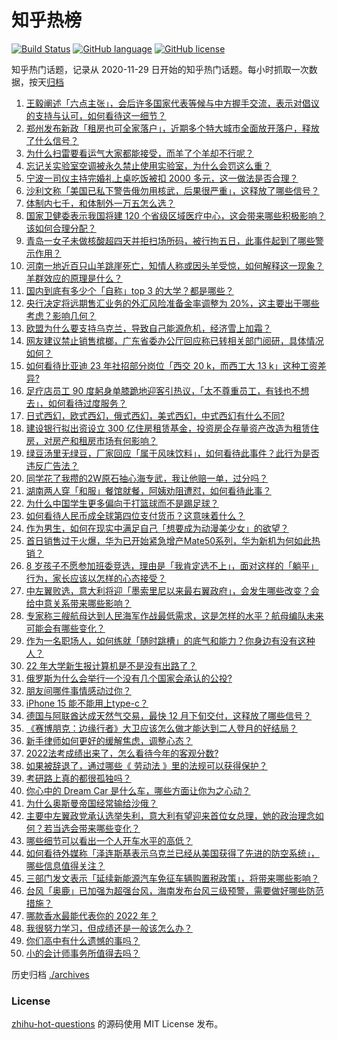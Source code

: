 # 知乎热榜
[![Build Status](https://github.com/ToWeLong/zhihu-hot-questions/workflows/CI/badge.svg)](https://github.com/ToWeLong/zhihu-hot-questions/actions)
[![GitHub language](https://img.shields.io/badge/language-golang-orange.svg)](https://golang.org/)
[![GitHub license](https://img.shields.io/github/license/ToWeLong/zhihu-hot-questions)](https://github.com/ToWeLong/zhihu-hot-questions/blob/main/LICENSE)

知乎热门话题，记录从 2020-11-29 日开始的知乎热门话题。每小时抓取一次数据，按天[归档](./archives)

<!-- BEGIN -->

1. [王毅阐述「六点主张」，会后许多国家代表等候与中方握手交流，表示对倡议的支持与认可，如何看待这一细节？](https://www.zhihu.com/question/555603004)
1. [郑州发布新政「租房也可全家落户」，近期多个特大城市全面放开落户，释放了什么信号？](https://www.zhihu.com/question/555478915)
1. [为什么扫雷要看运气大家都能接受，而羊了个羊却不行呢？](https://www.zhihu.com/question/554204174)
1. [忘记关实验室空调被永久禁止使用实验室，为什么会罚这么重？](https://www.zhihu.com/question/555440767)
1. [宁波一司仪主持完婚礼上桌吃饭被扣 2000 多元，这一做法是否合理？](https://www.zhihu.com/question/555181367)
1. [沙利文称「美国已私下警告俄勿用核武，后果很严重」，这释放了哪些信号？](https://www.zhihu.com/question/555568936)
1. [体制内七千，和体制外一万五怎么选？](https://www.zhihu.com/question/547693233)
1. [国家卫健委表示我国将建 120 个省级区域医疗中心，这会带来哪些积极影响？该如何合理分配？](https://www.zhihu.com/question/555566595)
1. [青岛一女子未做核酸超四天并拒扫场所码，被行拘五日，此事件起到了哪些警示作用？](https://www.zhihu.com/question/554937874)
1. [河南一地近百只山羊跳崖死亡，知情人称或因头羊受惊，如何解释这一现象？羊群效应的原理是什么？](https://www.zhihu.com/question/555561371)
1. [国内到底有多少个「自称」top 3 的大学？都是哪些？](https://www.zhihu.com/question/384452548)
1. [央行决定将远期售汇业务的外汇风险准备金率调整为 20%，这主要出于哪些考虑？影响几何？](https://www.zhihu.com/question/555582205)
1. [欧盟为什么要支持乌克兰，导致自己能源危机，经济雪上加霜？](https://www.zhihu.com/question/555319006)
1. [网友建议禁止销售槟榔，广东省委办公厅回应称已转相关部门阅研，具体情况如何？](https://www.zhihu.com/question/555479240)
1. [如何看待比亚迪 23 年社招部分岗位「西交 20 k，而西工大 13 k」这种工资差异?](https://www.zhihu.com/question/555326356)
1. [足疗店员工 90 度躬身单膝跪地迎客引热议，「太不尊重员工，有钱也不想去」，如何看待过度服务？](https://www.zhihu.com/question/555514243)
1. [日式西幻，欧式西幻，俄式西幻，美式西幻，中式西幻有什么不同?](https://www.zhihu.com/question/553760574)
1. [建设银行拟出资设立 300 亿住房租赁基金，投资房企存量资产改造为租赁住房，对房产和租房市场有何影响？](https://www.zhihu.com/question/555260023)
1. [绿豆汤里无绿豆，厂家回应「属于风味饮料」，如何看待此事件？此行为是否违反广告法？](https://www.zhihu.com/question/555514944)
1. [同学花了我攒的2W原石抽心海专武，我让他赔一单，过分吗？](https://www.zhihu.com/question/555503960)
1. [湖南两人穿「和服」餐馆就餐，阿姨劝阻遭怼，如何看待此事？](https://www.zhihu.com/question/555642777)
1. [为什么中国学生更多偏向于打篮球而不是踢足球？](https://www.zhihu.com/question/548384628)
1. [如何看待人民币成全球第四位支付货币？这意味着什么？](https://www.zhihu.com/question/555587923)
1. [作为男生，如何在现实中满足自己「想要成为动漫美少女」的欲望？](https://www.zhihu.com/question/396322289)
1. [首日销售过于火爆，华为已开始紧急增产Mate50系列，华为新机为何如此热销？](https://www.zhihu.com/question/554891602)
1. [8 岁孩子不愿参加班委竞选，理由是「我肯定选不上」，面对这样的「躺平」行为，家长应该以怎样的心态接受？](https://www.zhihu.com/question/554677253)
1. [中左翼败选，意大利将迎「墨索里尼以来最右翼政府」，会发生哪些改变？会给中意关系带来哪些影响？](https://www.zhihu.com/question/555591871)
1. [专家称三艘航母达到人民海军作战最低需求，这是怎样的水平？航母编队未来可能会有哪些变化？](https://www.zhihu.com/question/555572068)
1. [作为一名职场人，如何练就「随时跳槽」的底气和能力？你身边有没有这种人？](https://www.zhihu.com/question/551171703)
1. [22 年大学新生报计算机是不是没有出路了？](https://www.zhihu.com/question/554969793)
1. [俄罗斯为什么会举行一个没有几个国家会承认的公投?](https://www.zhihu.com/question/554768723)
1. [朋友间哪件事情感动过你？](https://www.zhihu.com/question/28424408)
1. [iPhone 15 能不能用上type-c？](https://www.zhihu.com/question/552467674)
1. [德国与阿联酋达成天然气交易，最快 12 月下旬交付，这释放了哪些信号？](https://www.zhihu.com/question/555567601)
1. [《赛博朋克：边缘行者》大卫应该怎么做才能达到二人登月的好结局？](https://www.zhihu.com/question/555531361)
1. [新手律师如何更好的缓解焦虑，调整心态？](https://www.zhihu.com/question/548686242)
1. [2022法考成绩出来了，怎么看待今年的客观分数?](https://www.zhihu.com/question/555231959)
1. [如果被辞退了，通过哪些《 劳动法 》里的法规可以获得保护？](https://www.zhihu.com/question/551172772)
1. [考研路上真的都很孤独吗？](https://www.zhihu.com/question/472847240)
1. [你心中的 Dream Car 是什么车，哪些方面让你为之心动？](https://www.zhihu.com/question/552088002)
1. [为什么奥斯曼帝国经常输给沙俄？](https://www.zhihu.com/question/457734014)
1. [主要中左翼政党承认选举失利，意大利有望迎来首位女总理，她的政治理念如何？若当选会带来哪些变化？](https://www.zhihu.com/question/555584792)
1. [哪些细节可以看出一个人开车水平的高低？](https://www.zhihu.com/question/553978077)
1. [如何看待外媒称「泽连斯基表示乌克兰已经从美国获得了先进的防空系统」，哪些信息值得关注？](https://www.zhihu.com/question/555604720)
1. [三部门发文表示「延续新能源汽车免征车辆购置税政策」，将带来哪些影响？](https://www.zhihu.com/question/555653924)
1. [台风「奥鹿」已加强为超强台风，海南发布台风三级预警，需要做好哪些防范措施？](https://www.zhihu.com/question/555475125)
1. [哪款香水最能代表你的 2022 年？](https://www.zhihu.com/question/554736663)
1. [我很努力学习，但成绩还是一般该怎么办？](https://www.zhihu.com/question/555490564)
1. [你们高中有什么遗憾的事吗？](https://www.zhihu.com/question/555643598)
1. [小的会计师事务所值得去吗？](https://www.zhihu.com/question/453866487)

<!-- END -->

历史归档 [./archives](./archives)


### License
[zhihu-hot-questions](https://github.com/towelong/zhihu-hot-questions) 的源码使用 MIT License 发布。